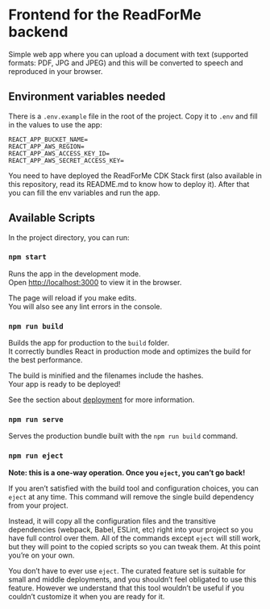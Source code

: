 # Frontend for the ReadForMe backend

Simple web app where you can upload a document with text (supported formats: PDF, JPG and JPEG) and this will be converted to speech and reproduced in your browser.

## Environment variables needed

There is a `.env.example` file in the root of the project. Copy it to `.env` and fill in the values to use the app:

```
REACT_APP_BUCKET_NAME=
REACT_APP_AWS_REGION=
REACT_APP_AWS_ACCESS_KEY_ID=
REACT_APP_AWS_SECRET_ACCESS_KEY=
```

You need to have deployed the ReadForMe CDK Stack first (also available in this repository, read its README.md to know how to deploy it). After that you can fill the env variables and run the app.

## Available Scripts

In the project directory, you can run:

### `npm start`

Runs the app in the development mode.\
Open [http://localhost:3000](http://localhost:3000) to view it in the browser.

The page will reload if you make edits.\
You will also see any lint errors in the console.

### `npm run build`

Builds the app for production to the `build` folder.\
It correctly bundles React in production mode and optimizes the build for the best performance.

The build is minified and the filenames include the hashes.\
Your app is ready to be deployed!

See the section about [deployment](https://facebook.github.io/create-react-app/docs/deployment) for more information.

### `npm run serve`

Serves the production bundle built with the `npm run build` command.

### `npm run eject`

**Note: this is a one-way operation. Once you `eject`, you can’t go back!**

If you aren’t satisfied with the build tool and configuration choices, you can `eject` at any time. This command will remove the single build dependency from your project.

Instead, it will copy all the configuration files and the transitive dependencies (webpack, Babel, ESLint, etc) right into your project so you have full control over them. All of the commands except `eject` will still work, but they will point to the copied scripts so you can tweak them. At this point you’re on your own.

You don’t have to ever use `eject`. The curated feature set is suitable for small and middle deployments, and you shouldn’t feel obligated to use this feature. However we understand that this tool wouldn’t be useful if you couldn’t customize it when you are ready for it.

